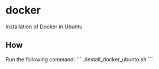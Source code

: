 # docker
Installation of Docker in Ubuntu

## How
Run the following command:
\`\`\`
./install_docker_ubunto.sh
\`\`\`




